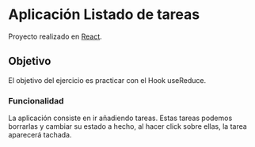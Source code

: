 # Aplicación Listado de tareas

Proyecto realizado en [React](https://github.com/facebook/create-react-app).

## Objetivo

El objetivo del ejercicio es practicar con el Hook useReduce.

### Funcionalidad

La aplicación consiste en ir añadiendo tareas.
Estas tareas podemos borrarlas y cambiar su estado a hecho, al hacer click sobre ellas, la tarea aparecerá tachada.
